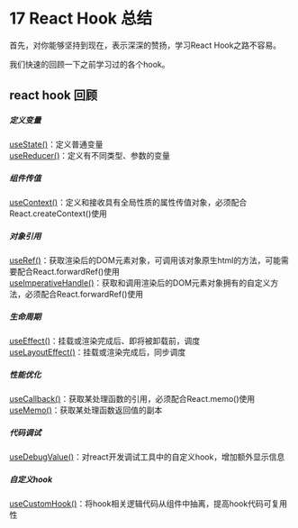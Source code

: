 # 17 React Hook 总结

首先，对你能够坚持到现在，表示深深的赞扬，学习React Hook之路不容易。  

我们快速的回顾一下之前学习过的各个hook。  

## react hook 回顾

##### 定义变量  
[useState()](https://github.com/puxiao/react-hook-tutorial/blob/master/02%20useState%E5%9F%BA%E7%A1%80%E7%94%A8%E6%B3%95.md)：定义普通变量  
[useReducer()](https://github.com/puxiao/react-hook-tutorial/blob/master/08%20useReducer%E5%9F%BA%E7%A1%80%E7%94%A8%E6%B3%95.md)：定义有不同类型、参数的变量  

##### 组件传值
[useContext()](https://github.com/puxiao/react-hook-tutorial/blob/master/06%20useContext%E5%9F%BA%E7%A1%80%E7%94%A8%E6%B3%95.md)：定义和接收具有全局性质的属性传值对象，必须配合React.createContext()使用

##### 对象引用
[useRef()](https://github.com/puxiao/react-hook-tutorial/blob/master/12%20useRef%E5%9F%BA%E7%A1%80%E7%94%A8%E6%B3%95.md)：获取渲染后的DOM元素对象，可调用该对象原生html的方法，可能需要配合React.forwardRef()使用  
[useImperativeHandle()](https://github.com/puxiao/react-hook-tutorial/blob/master/13%20useImperativeHandle%E5%9F%BA%E7%A1%80%E7%94%A8%E6%B3%95.md)：获取和调用渲染后的DOM元素对象拥有的自定义方法，必须配合React.forwardRef()使用 

##### 生命周期
[useEffect()](https://github.com/puxiao/react-hook-tutorial/blob/master/04%20useEffect%E5%9F%BA%E7%A1%80%E7%94%A8%E6%B3%95.md)：挂载或渲染完成后、即将被卸载前，调度  
[useLayoutEffect()](https://github.com/puxiao/react-hook-tutorial/blob/master/14%20useLayoutEffect%E5%9F%BA%E7%A1%80%E7%94%A8%E6%B3%95.md)：挂载或渲染完成后，同步调度  

##### 性能优化
[useCallback()](https://github.com/puxiao/react-hook-tutorial/blob/master/10%20useCallback%E5%9F%BA%E7%A1%80%E7%94%A8%E6%B3%95.md)：获取某处理函数的引用，必须配合React.memo()使用  
[useMemo()](https://github.com/puxiao/react-hook-tutorial/blob/master/11%20useMemo%E5%9F%BA%E7%A1%80%E7%94%A8%E6%B3%95.md)：获取某处理函数返回值的副本  

##### 代码调试
[useDebugValue()](https://github.com/puxiao/react-hook-tutorial/blob/master/15%20useDebugValue%E5%9F%BA%E7%A1%80%E7%94%A8%E6%B3%95.md)：对react开发调试工具中的自定义hook，增加额外显示信息  

##### 自定义hook
[useCustomHook()](https://github.com/puxiao/react-hook-tutorial/blob/master/16%20%E8%87%AA%E5%AE%9A%E4%B9%89hook.md)：将hook相关逻辑代码从组件中抽离，提高hook代码可复用性


